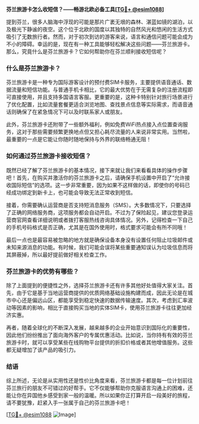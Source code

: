 **芬兰旅游卡怎么收短信？——畅游北欧必备工具[[TG💪+ @esim1088](https://t.me/s/esim1088)]**

提到芬兰，很多人脑海中浮现的可能是那片广袤无垠的森林、湛蓝如镜的湖泊，以及极光下静谧的夜空。这个位于北欧的国度以其独特的自然风光和悠闲的生活方式吸引了无数旅行者。然而，对于初次到访的游客来说，语言和通信问题可能会成为不小的障碍。幸运的是，现在有一种工具能够轻松解决这些问题——芬兰旅游卡。那么，究竟什么是芬兰旅游卡？它如何帮助你在芬兰顺利接收短信呢？

### 什么是芬兰旅游卡？

芬兰旅游卡是一种专为国际游客设计的预付费SIM卡服务，主要提供语音通话、数据流量和短信功能。与普通手机卡相比，它的最大优势在于无需复杂的注册流程即可直接使用，并且支持多国语言客服。更重要的是，这种卡特别针对旅行场景进行了优化配置，比如流量套餐更适合浏览地图、查找景点信息等实际需求，而语音通话则确保了在紧急情况下可以及时联系家人或朋友。

此外，芬兰旅游卡还附带了一些额外福利，例如免费WiFi热点接入点位置查询服务，这对于那些需要频繁更换地点但又担心耗尽流量的人来说非常实用。当然啦，最重要的一点是它能让你随时随地保持与外界的联络畅通无阻！

### 如何通过芬兰旅游卡接收短信？

既然已经了解了芬兰旅游卡的基本情况，接下来就让我们来看看具体的操作步骤吧！首先，在购买并激活你的芬兰旅游卡之后，请确保手机设置中开启了“允许接收国际短信”的选项。这一步非常重要，因为如果不这样做的话，即使你的号码已经成功绑定到新卡上，也可能会导致无法正常收到短信。

接着，你需要确认运营商是否支持短消息服务（SMS）。大多数情况下，只要选择了正确的网络服务商，这项服务都会自动开启。不过为了保险起见，建议您登录运营商官网查看详细说明或者拨打客服热线咨询具体情况。另外，记得检查一下自己的手机号码格式是否正确，尤其是在国外使用时，格式要求可能会有所不同哦！

最后一点也是最容易被忽略的地方就是确保设备本身没有设置任何阻止垃圾邮件或未知来源消息的功能。有时候，我们可能会误将某些重要通知误认为垃圾信息而将其屏蔽掉，所以最好提前做好相关检查工作。

### 芬兰旅游卡的优势有哪些？

除了上面提到的便捷性之外，选择芬兰旅游卡还有许多其他好处值得大家关注。首先，由于它是基于当地运营商提供的优质网络基础设施构建而成，因此无论是在城市中心还是偏远山区，都能享受到稳定快速的数据传输速度。其次，考虑到汇率波动等因素的影响，相比于直接购买当地的实体SIM卡，使用芬兰旅游卡往往更加经济实惠。

再者，随着全球化的不断深入发展，越来越多的企业开始意识到国际化的重要性，因此他们纷纷推出了面向海外客户的专属优惠活动。比如说，当你持有有效的芬兰旅游卡时，就可以享受某些在线购物平台提供的折扣价格或者其他增值服务。这些都无疑增加了该产品的吸引力。

### 结语

综上所述，无论是从实用性还是性价比角度来看，芬兰旅游卡都是每一位计划前往芬兰旅行的朋友不可错过的好帮手。它不仅能够帮助你克服语言沟通上的困难，还能让你在异国他乡感受到家一般的温暖。所以如果你正打算开启一段美好的旅程，请不要犹豫，赶紧入手一张属于自己的芬兰旅游卡吧！

[[TG💪+ @esim1088](https://t.me/s/esim1088) ![Image](https://i.postimg.cc/4NQfJmqS/Snipaste-2025-05-13-00-14-12.png)]
